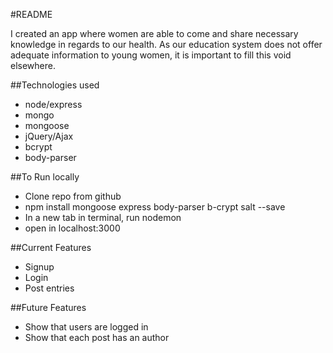 #README

I created an app where women are able to come and share necessary knowledge in regards to our health. As our education system does not offer adequate information to young women, it is important to fill this void elsewhere. 

##Technologies used 
- node/express 
- mongo
- mongoose
- jQuery/Ajax
- bcrypt
- body-parser

##To Run locally
- Clone repo from github 
- npm install mongoose express body-parser b-crypt salt --save
- In a new tab in terminal, run nodemon
- open in localhost:3000

##Current Features
- Signup
- Login
- Post entries

##Future Features
- Show that users are logged in
- Show that each post has an author
